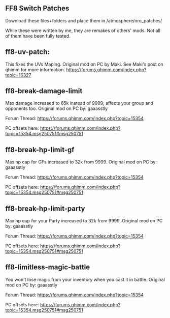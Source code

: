 ## FF8 Switch Patches
Download these files+folders and place them in /atmosphere/nro_patches/

While these were written by me, they are remakes of others' mods. Not all of them have been fully tested.

## ff8-uv-patch:
This fixes the UVs Maping. Original mod on PC by Maki. See Maki's post on qhimm for more information.
https://forums.qhimm.com/index.php?topic=16327

## ff8-break-damage-limit
Max damage increased to 65k instead of 9999; affects your group and opponents too. Original mod on PC by: gaaasstly 

Forum Thread: https://forums.qhimm.com/index.php?topic=15354

PC offsets here: https://forums.qhimm.com/index.php?topic=15354.msg250751#msg250751

## ff8-break-hp-limit-gf
Max hp cap for GFs increased to 32k from 9999. Original mod on PC by: gaaasstly 

Forum Thread: https://forums.qhimm.com/index.php?topic=15354

PC offsets here: https://forums.qhimm.com/index.php?topic=15354.msg250751#msg250751

## ff8-break-hp-limit-party
Max hp cap for your Party increased to 32k from 9999. Original mod on PC by: gaaasstly 

Forum Thread: https://forums.qhimm.com/index.php?topic=15354

PC offsets here: https://forums.qhimm.com/index.php?topic=15354.msg250751#msg250751

## ff8-limitless-magic-battle
You won't lose magic from your inventory when you cast it in battle. Original mod on PC by: gaaasstly 

Forum Thread: https://forums.qhimm.com/index.php?topic=15354

PC offsets here: https://forums.qhimm.com/index.php?topic=15354.msg250751#msg250751


